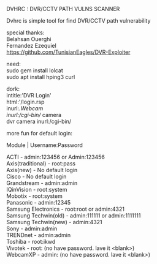 DVHRC : DVR/CCTV PATH VULNS SCANNER

Dvhrc is simple tool for find DVR/CCTV path vulnerability


special thanks:<br>
Belahsan Ouerghi <br>
Fernandez Ezequiel<br>
https://github.com/TunisianEagles/DVR-Exploiter


need:<br>
sudo gem install lolcat<br>
sudo apt install hping3 curl<br>

dork:<br>
intitle:'DVR Login'<br>
html:'/login.rsp<br>
inurl:*.Webcam<br>
inurl:/cgi-bin/* camera<br>
dvr camera inurl:/cgi-bin/<br>


more fun for default login:<br>

Module |               Username:Password<br>

ACTI                 - admin:123456 or Admin:123456<br>
Axis(traditional)    - root:pass<br>
Axis(new)            - No default login<br>
Cisco                - No default login<br>
Grandstream          - admin:admin<br>
IQinVision           - root:system<br>
Mobotix              - root:system<br>
Panasonic            - admin:12345<br>
Samsung Electronics  - root:root or admin:4321<br>
Samsung Techwin(old) - admin:111111 or admin:1111111<br>
Samsung Techwin(new) - admin:4321<br>
Sony                 - admin:admin<br>
TRENDnet             - admin:admin<br>
Toshiba              - root:ikwd<br>
Vivotek              - root:   (no have password. lave it \<blank\>)<br>
WebcamXP             - admin:  (no have password. lave it \<blank\>)<br>

